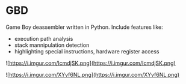 # GBD
Game Boy deassembler written in Python. Include features like:
* execution path analysis
* stack mannipulation detection
* highlighting special instructions, hardware register access

![https://i.imgur.com/IcmdjSK.png](https://i.imgur.com/IcmdjSK.png)

![https://i.imgur.com/XYvf6NL.png](https://i.imgur.com/XYvf6NL.png)
